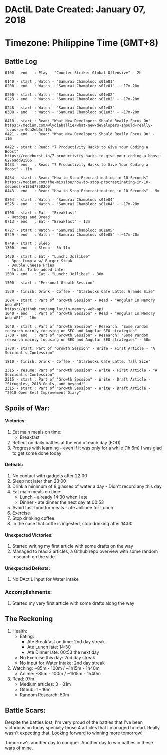 # DActiL Date Created: January 07, 2018
# Timezone: Philippine Time (GMT+8)

## Battle Log
``` 
0100 - end   : Play - "Counter Strike: Global Offensive" - 2h

0140 - start : Watch - "Samurai Champloo: s01e01"
0200 - end   : Watch - "Samurai Champloo: s01e01" - ~17m-20m

0200 - start : Watch - "Samurai Champloo: s01e02" 
0223 - end   : Watch - "Samurai Champloo: s01e02" - ~17m-20m

0248 - start : Watch - "Samurai Champloo: s01e03" 
0308 - end   : Watch - "Samurai Champloo: s01e03" - ~17m-20m

0410 - start : Read: "What New Developers Should Really Focus On"
https://medium.com/@lydiahallie/what-new-developers-should-really-focus-on-9da2eb5cf10c
0421 - end   : Read: "What New Developers Should Really Focus On" - 11m

0422 - start : Read: "7 Productivity Hacks to Give Your Coding a Boost"
https://codeburst.io/7-productivity-hacks-to-give-your-coding-a-boost-6276add91566
0433 - end   : Read: "7 Productivity Hacks to Give Your Coding a Boost" - 11m

0434 - start : Read: "How to Stop Procrastinating in 10 Seconds"
https://medium.com/the-mission/how-to-stop-procrastinating-in-10-seconds-e126d77502c0
0443 - end   : Read: "How to Stop Procrastinating in 10 Seconds" - 9m

0504 - start : Watch - "Samurai Champloo: s01e04" 
0525 - end   : Watch - "Samurai Champloo: s01e04" - ~17m-20m

0700 - start : Eat - "Breakfast"
 - Hotdogs and Bread
0713 - end   : Eat - "Breakfast" - 13m

0727 - start : Watch - "Samurai Champloo: s01e05" 
0749 - end   : Watch - "Samurai Champloo: s01e05" - ~17m-20m

0749 - start : Sleep
1300 - end   : Sleep - 5h 11m

1430 - start : Eat - "Lunch: Jollibee"
 - 3pcs Lumpia w/ Burger Steak
 - Double Cheese Fries
 - Total: To be added later
1500 - end   : Eat - "Lunch: Jollibee" - 30m

1500 - start : "Personal Growth Session"
    
1530 - finish: Drink - Coffee - "Starbucks Cafe Latte: Grande Size"

1624 - start : Part of "Growth Session" - Read - "Angular In Memory Web API"
https://github.com/angular/in-memory-web-api
1640 - end   : Part of "Growth Session" - Read - "Angular In Memory Web API" - 16m

1640 - start : Part of "Growth Session" - Research: "Some random research mainly focusing on SEO and Angular SEO strategies"
1730 - end   : Part of "Growth Session" - Research: "Some random research mainly focusing on SEO and Angular SEO strategies" - 50m

1730 - start: Part of "Growth Session" - Write - First Article - "A Suicidal's Confession"

1810 - finish: Drink - Coffee - "Starbucks Cafe Latte: Tall Size"

2315 - resume: Part of "Growth Session" - Write - First Article - "A Suicidal's Confession"
2315 - start : Part of "Growth Session" - Write - Draft Article - "Struggles, 2018 Goals, and beyond!"
2315 - start : Part of "Growth Session" - Write - Draft Article - "2018 Open Self Improvement Diary"
```

## Spoils of War:

#### Victories:
        
1. Eat main meals on time:
    - Breakfast
2. Reflect on daily battles at the end of each day (EOD)
3. Progress with learning - even if it was only for a while (1h 6m) I was glad to get some done today

#### Defeats:

1. No contact with gadgets after 22:00
2. Sleep not later than 23:00
3. Drink a minimum of 8 glasses of water a day - Didn't record any this day
4. Eat main meals on time:
    - Lunch - already 14:30 when I ate
    - Dinner - ate dinner the next day at 00:53
5. Avoid fast food for meals - ate Jollibee for Lunch
6. Exercise
7. Stop drinking coffee
8. In the case that coffe is ingested, stop drinking after 14:00


#### Unexpected Victories:

1. Started writing my first article with some drafts on the way
2. Managed to read 3 articles, a Github repo overview with some random research on the side

#### Unexpected Defeats:

1. No DActiL input for Water intake


### Accomplishments:

1. Started my very first article with some drafts along the way

## The Reckoning

1. Health:
    - Eating:
        - Ate Breakfast on time: 2nd day streak
        - Ate Lunch late: 14:30
        - Ate Dinner late: 00:53 the next day
    - No Exercise this day: 2nd day streak
    - No input for Water Intake: 2nd day streak
2. Watching: ~85m - 100m  / ~1h15m - 1h40m
    - Anime: ~85m - 100m / ~1h15m - 1h40m
3. Read: 97m
    - Medium articles: 3 - 31m
    - Github: 1 - 16m
    - Random Research: 50m

## Battle Scars:
Despite the battles lost, I'm very proud of the battles that I've been victorious on today specially those 4 articles that I managed to read. Really wasn't expecting that. Looking forward to winning more tomorrow!

Tomorrow's another day to conquer. Another day to win battles in these wars of mine.

    